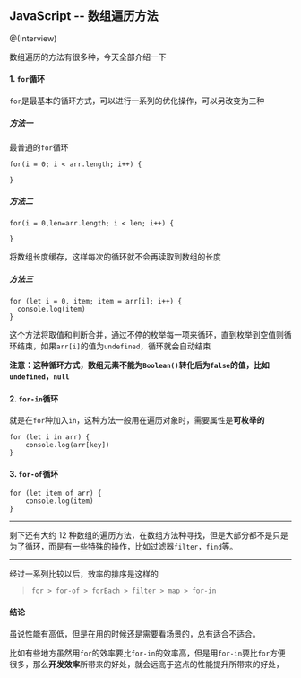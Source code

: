 ## JavaScript -- 数组遍历方法

@(Interview)

数组遍历的方法有很多种，今天全部介绍一下

#### 1. `for`循环

`for`是最基本的循环方式，可以进行一系列的优化操作，可以另改变为三种

##### 方法一
最普通的`for`循环
```
for(i = 0; i < arr.length; i++) {
   
} 
```

##### 方法二
```
for(i = 0,len=arr.length; i < len; i++) {
   
}
```
将数组长度缓存，这样每次的循环就不会再读取到数组的长度

##### 方法三
```
for (let i = 0, item; item = arr[i]; i++) {
  console.log(item)
}
```
这个方法将取值和判断合并，通过不停的枚举每一项来循环，直到枚举到空值则循环结束，如果`arr[i]`的值为`undefined`，循环就会自动结束

**注意：这种循环方式，数组元素不能为`Boolean()`转化后为`false`的值，比如`undefined`，`null`**


#### 2. `for-in`循环

就是在`for`种加入`in`，这种方法一般用在遍历对象时，需要属性是**可枚举的**

```
for (let i in arr) {
    console.log(arr[key])
}
```

#### 3. `for-of`循环

```
for (let item of arr) {
    console.log(item)
}
```
---

剩下还有大约 12 种数组的遍历方法，在数组方法种寻找，但是大部分都不是只是为了循环，而是有一些特殊的操作，比如过滤器`filter`，`find`等。

---

经过一系列比较以后，效率的排序是这样的

> `for > for-of > forEach > filter > map > for-in`

#### 结论

虽说性能有高低，但是在用的时候还是需要看场景的，总有适合不适合。

比如有些地方虽然用`for`的效率要比`for-in`的效率高，但是用`for-in`要比`for`方便很多，那么**开发效率**所带来的好处，就会远高于这点的性能提升所带来的好处，